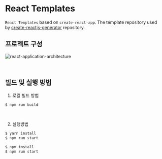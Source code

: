 # React Templates

`React Templates` based on `create-react-app`.
The template repository used by [create-reactjs-generator](https://github.com/seungdeok/create-reactjs-generator) repository.

## 프로젝트 구성

![react-application-architecture](https://github.com/seungdeok/react-templates/assets/32917014/99919d52-0dd3-4a61-8446-d25060ed5bd3)

<br />

## 빌드 및 실행 방법

1. 로컬 빌드 방법

```bash
$ npm run build
```

<br/>

2. 실행방법

```bash
$ yarn install
$ npm run start
```

```bash
$ npm install
$ npm run start
```

<br/>
